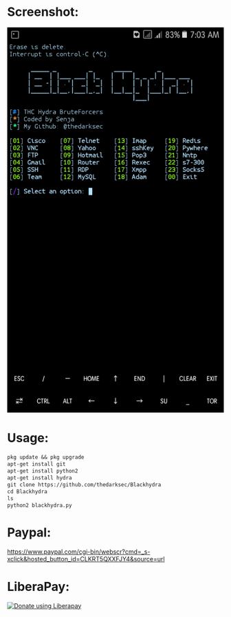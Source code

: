 # Screenshot:
![](./images/Screenshoot.png)
# Usage:
```
pkg update && pkg upgrade
apt-get install git
apt-get install python2
apt-get install hydra
git clone https://github.com/thedarksec/Blackhydra
cd Blackhydra
ls
python2 blackhydra.py
```
# Paypal:
https://www.paypal.com/cgi-bin/webscr?cmd=_s-xclick&hosted_button_id=CLKRT5QXXFJY4&source=url
# LiberaPay:
<noscript><a href="https://liberapay.com/thedarksec/donate"><img alt="Donate using Liberapay" src="https://liberapay.com/assets/widgets/donate.svg"></a></noscript>
